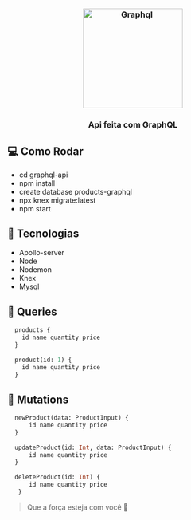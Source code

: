 <h3 align="center"><img src="https://user-images.githubusercontent.com/58083563/83713394-597f1b80-a5fe-11ea-8e6f-e5bca3ade2c3.png" alt="Graphql" width="200" />
</h3>

<h3 align="center">Api feita com GraphQL</h3>

## :computer: Como Rodar
- cd graphql-api
- npm install
- create database products-graphql
- npx knex migrate:latest
- npm start

## :hammer: Tecnologias
- Apollo-server
- Node
- Nodemon
- Knex
- Mysql

## :book: Queries

```graphql
  products {
    id name quantity price
  }
  
  product(id: 1) {
    id name quantity price
  }
```

## :notebook: Mutations

```graphql
  newProduct(data: ProductInput) {
      id name quantity price
  }
  
  updateProduct(id: Int, data: ProductInput) {
      id name quantity price
  }
  
  deleteProduct(id: Int) {
      id name quantity price
   }
```

> Que a força esteja com você :muscle:
